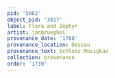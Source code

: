```yaml
---
pid: '5082'
object_pid: '3817'
label: Flora and Zephyr
artist: janbrueghel
provenance_date: '1768'
provenance_location: Dessau
provenance_text: Schloss Mosigkau
collection: provenance
order: '1739'
---
```

